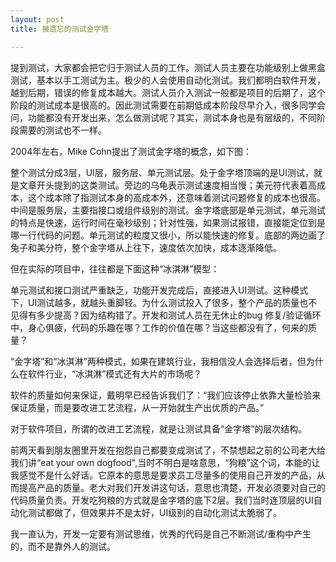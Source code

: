```yaml
---
layout: post
title: 被遗忘的测试金字塔

---
```

提到测试，大家都会把它归于测试人员的工作。测试人员主要在功能级别上做黑盒测试，基本以手工测试为主。极少的人会使用自动化测试。我们都明白软件开发，越到后期，错误的修复成本越大。测试人员介入测试一般都是项目的后期了，这个阶段的测试成本是很高的。因此测试需要在前期低成本阶段尽早介入，很多同学会问，功能都没有开发出来，怎么做测试呢？其实，测试本身也是有层级的，不同阶段需要的测试也不一样。

2004年左右，Mike Cohn提出了测试金字塔的概念，如下图：

整个测试分成3层，UI层，服务层、单元测试层。处于金字塔顶端的是UI测试，就是文章开头提到的这类测试。旁边的乌龟表示测试速度相当慢；美元符代表着高成本，这个成本除了指测试本身的高成本外，还意味着测试问题修复的成本也很高。中间是服务层，主要指接口或组件级别的测试。金字塔底部是单元测试，单元测试的特点是快速，运行时间在毫秒级别；针对性强，如果测试报错，直接能定位到是哪一行代码的问题。单元测试的粒度又很小，所以能快速的修复。底部的两边画了兔子和美分符，整个金字塔从上往下，速度依次加快，成本逐渐降低。

但在实际的项目中，往往都是下面这种“冰淇淋”模型：

单元测试和接口测试严重缺乏，功能开发完成后，直接进入UI测试。这种模式下，UI测试越多，就越头重脚轻。为什么测试投入了很多，整个产品的质量也不见得有多少提高？因为结构错了。开发和测试人员在无休止的bug 修复/验证循环中，身心俱疲，代码的乐趣在哪？工作的价值在哪？当这些都没有了，何来的质量？

“金字塔”和“冰淇淋”两种模式，如果在建筑行业，我相信没人会选择后者，但为什么在软件行业，“冰淇淋”模式还有大片的市场呢？

软件的质量如何来保证，戴明早已经告诉我们了：“我们应该停止依靠大量检验来保证质量，而是要改进工艺流程，从一开始就生产出优质的产品。”

对于软件项目，所谓的改进工艺流程，就是让测试具备“金字塔”的层次结构。

前两天看到朋友圈里开发在抱怨自己都要变成测试了，不禁想起之前的公司老大给我们讲“eat your own dogfood",当时不明白是啥意思，“狗粮”这个词，本能的让我感觉不是什么好话。它原本的意思是要求员工尽量多的使用自己开发的产品，从而提高产品的质量。老大对我们开发讲这句话，意思也清楚，开发必须要对自己的代码质量负责。开发吃狗粮的方式就是金字塔的底下2层。我们当时连顶层的UI自动化测试都做了，但效果并不是太好，UI级别的自动化测试太脆弱了。

我一直认为，开发一定要有测试思维，优秀的代码是自己不断测试/重构中产生的，而不是靠外人的测试。